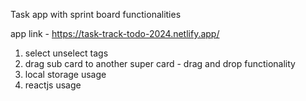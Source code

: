 Task app with sprint board functionalities

app link - https://task-track-todo-2024.netlify.app/

1. select unselect tags
2. drag sub card to another super card - drag and drop functionality
3. local storage usage
4. reactjs usage
